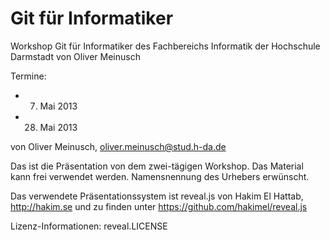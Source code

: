 Git für Informatiker
=====================
Workshop Git für Informatiker des Fachbereichs Informatik der Hochschule Darmstadt von Oliver Meinusch

Termine:
- 7. Mai 2013
- 28. Mai 2013

von Oliver Meinusch, oliver.meinusch@stud.h-da.de

Das ist die Präsentation von dem zwei-tägigen Workshop.
Das Material kann frei verwendet werden.
Namensnennung des Urhebers erwünscht.

Das verwendete Präsentationssystem ist reveal.js von Hakim El Hattab, http://hakim.se
und zu finden unter https://github.com/hakimel/reveal.js

Lizenz-Informationen: reveal.LICENSE
